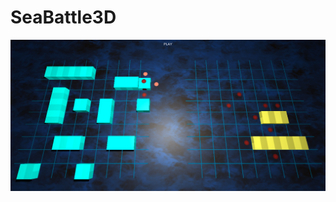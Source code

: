 # SeaBattle3D
![Seabattle screenshot](https://github.com/iLawnman/SeaBattle3D/blob/master/Assets/SeaBattle3D/SeaBattleScreenShot.png)

